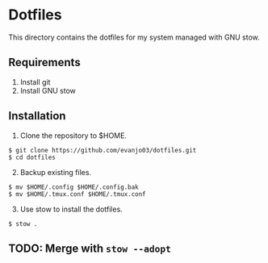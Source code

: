# Dotfiles

This directory contains the dotfiles for my system managed with GNU stow.

## Requirements

1. Install git
2. Install GNU stow

## Installation

1. Clone the repository to $HOME.

```
$ git clone https://github.com/evanjo03/dotfiles.git
$ cd dotfiles
```

2. Backup existing files.

```
$ mv $HOME/.config $HOME/.config.bak
$ mv $HOME/.tmux.conf $HOME/.tmux.conf
```

3. Use stow to install the dotfiles.

```
$ stow .
```

## TODO: Merge with `stow --adopt`
